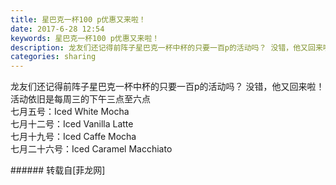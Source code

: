 ```yaml
---
title: 星巴克一杯100 p优惠又来啦！
date: 2017-6-28 12:54
keywords: 星巴克一杯100 p优惠又来啦！
description: 龙友们还记得前阵子星巴克一杯中杯的只要一百p的活动吗？ 没错，他又回来啦！活动依旧是每周三的下午三点至六点七月五号：Iced White Mocha七月十二号：Iced Vanilla Latte七月十九号：Iced Caffe Mocha七月二十六号：Iced Caramel Macchiato
categories: sharing
---
```

<td class="t_f" id="postmessage_776881">

龙友们还记得前阵子星巴克一杯中杯的只要一百p的活动吗？ 没错，他又回来啦！<br/>
<img alt="" border="0" class="zoom" data-cf-modified-93b8b43036ecf4337f9e97a6-="" file="http://www.flw.ph/data/appbyme/upload/image/201706/28/uu2Q3Syjky6R.jpg" id="aimg_io87W" lazyloadthumb="1" onclick="" onmouseover="" src="http://www.flw.ph/data/appbyme/upload/image/201706/28/uu2Q3Syjky6R.jpg"/><br/>
活动依旧是每周三的下午三点至六点<br/>
七月五号：Iced White Mocha<br/>
七月十二号：Iced Vanilla Latte<br/>
七月十九号：Iced Caffe Mocha<br/>
七月二十六号：Iced Caramel Macchiato<br/>
</td>
###### 转载自[菲龙网]
